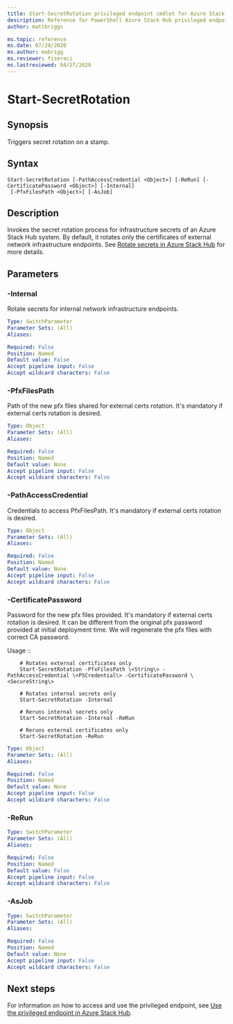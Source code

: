 ```yaml
---
title: Start-SecretRotation privileged endpoint cmdlet for Azure Stack Hub
description: Reference for PowerShell Azure Stack Hub privileged endpoint - Start-SecretRotation
author: mattbriggs

ms.topic: reference
ms.date: 07/29/2020
ms.author: mabrigg
ms.reviewer: fiseraci
ms.lastreviewed: 04/27/2020
---
```


# Start-SecretRotation

## Synopsis
Triggers secret rotation on a stamp.

## Syntax

```
Start-SecretRotation [-PathAccessCredential <Object>] [-ReRun] [-CertificatePassword <Object>] [-Internal]
 [-PfxFilesPath <Object>] [-AsJob]
```

## Description
Invokes the secret rotation process for infrastructure secrets of an Azure Stack Hub system. By default, it rotates only the certificates of external network infrastructure endpoints. See [Rotate secrets in Azure Stack Hub](../../operator/azure-stack-rotate-secrets.md) for more details.

## Parameters

### -Internal
Rotate secrets for internal network infrastructure endpoints.

```yaml
Type: SwitchParameter
Parameter Sets: (All)
Aliases:

Required: False
Position: Named
Default value: False
Accept pipeline input: False
Accept wildcard characters: False
```

### -PfxFilesPath
Path of the new pfx files shared for external certs rotation.
It's mandatory if external certs rotation is desired.

```yaml
Type: Object
Parameter Sets: (All)
Aliases:

Required: False
Position: Named
Default value: None
Accept pipeline input: False
Accept wildcard characters: False
```

### -PathAccessCredential
Credentials to access PfxFilesPath.
It's mandatory if external certs rotation is desired.

```yaml
Type: Object
Parameter Sets: (All)
Aliases:

Required: False
Position: Named
Default value: None
Accept pipeline input: False
Accept wildcard characters: False
```

### -CertificatePassword
Password for the new pfx files provided.
It's mandatory if external certs rotation is desired.
It can be different from the original pfx password provided at initial deployment time.
We will regenerate the pfx files with correct CA password.

Usage ::

```console
    # Rotates external certificates only
    Start-SecretRotation -PfxFilesPath \<String\> -PathAccessCredential \<PSCredential\> -CertificatePassword \<SecureString\>

    # Rotates internal secrets only
    Start-SecretRotation -Internal  

    # Reruns internal secrets only
    Start-SecretRotation -Internal -ReRun 

    # Reruns external certificates only
    Start-SecretRotation -ReRun
```

```yaml
Type: Object
Parameter Sets: (All)
Aliases:

Required: False
Position: Named
Default value: None
Accept pipeline input: False
Accept wildcard characters: False
```

### -ReRun
 

```yaml
Type: SwitchParameter
Parameter Sets: (All)
Aliases:

Required: False
Position: Named
Default value: False
Accept pipeline input: False
Accept wildcard characters: False
```

### -AsJob


```yaml
Type: SwitchParameter
Parameter Sets: (All)
Aliases:

Required: False
Position: Named
Default value: None
Accept pipeline input: False
Accept wildcard characters: False
```

## Next steps

For information on how to access and use the privileged endpoint, see [Use the privileged endpoint in Azure Stack Hub](../../operator/azure-stack-privileged-endpoint.md).
